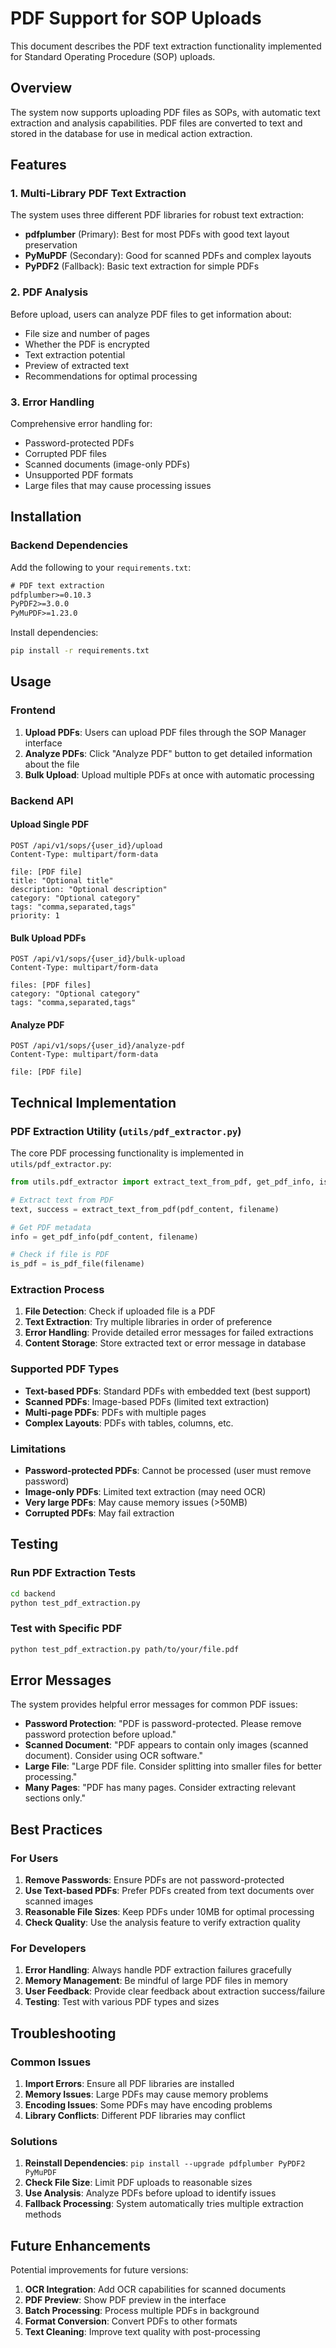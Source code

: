 # PDF Support for SOP Uploads

This document describes the PDF text extraction functionality implemented for Standard Operating Procedure (SOP) uploads.

## Overview

The system now supports uploading PDF files as SOPs, with automatic text extraction and analysis capabilities. PDF files are converted to text and stored in the database for use in medical action extraction.

## Features

### 1. Multi-Library PDF Text Extraction
The system uses three different PDF libraries for robust text extraction:

- **pdfplumber** (Primary): Best for most PDFs with good text layout preservation
- **PyMuPDF** (Secondary): Good for scanned PDFs and complex layouts
- **PyPDF2** (Fallback): Basic text extraction for simple PDFs

### 2. PDF Analysis
Before upload, users can analyze PDF files to get information about:
- File size and number of pages
- Whether the PDF is encrypted
- Text extraction potential
- Preview of extracted text
- Recommendations for optimal processing

### 3. Error Handling
Comprehensive error handling for:
- Password-protected PDFs
- Corrupted PDF files
- Scanned documents (image-only PDFs)
- Unsupported PDF formats
- Large files that may cause processing issues

## Installation

### Backend Dependencies

Add the following to your `requirements.txt`:

```txt
# PDF text extraction
pdfplumber>=0.10.3
PyPDF2>=3.0.0
PyMuPDF>=1.23.0
```

Install dependencies:
```bash
pip install -r requirements.txt
```

## Usage

### Frontend

1. **Upload PDFs**: Users can upload PDF files through the SOP Manager interface
2. **Analyze PDFs**: Click "Analyze PDF" button to get detailed information about the file
3. **Bulk Upload**: Upload multiple PDFs at once with automatic processing

### Backend API

#### Upload Single PDF
```http
POST /api/v1/sops/{user_id}/upload
Content-Type: multipart/form-data

file: [PDF file]
title: "Optional title"
description: "Optional description"
category: "Optional category"
tags: "comma,separated,tags"
priority: 1
```

#### Bulk Upload PDFs
```http
POST /api/v1/sops/{user_id}/bulk-upload
Content-Type: multipart/form-data

files: [PDF files]
category: "Optional category"
tags: "comma,separated,tags"
```

#### Analyze PDF
```http
POST /api/v1/sops/{user_id}/analyze-pdf
Content-Type: multipart/form-data

file: [PDF file]
```

## Technical Implementation

### PDF Extraction Utility (`utils/pdf_extractor.py`)

The core PDF processing functionality is implemented in `utils/pdf_extractor.py`:

```python
from utils.pdf_extractor import extract_text_from_pdf, get_pdf_info, is_pdf_file

# Extract text from PDF
text, success = extract_text_from_pdf(pdf_content, filename)

# Get PDF metadata
info = get_pdf_info(pdf_content, filename)

# Check if file is PDF
is_pdf = is_pdf_file(filename)
```

### Extraction Process

1. **File Detection**: Check if uploaded file is a PDF
2. **Text Extraction**: Try multiple libraries in order of preference
3. **Error Handling**: Provide detailed error messages for failed extractions
4. **Content Storage**: Store extracted text or error message in database

### Supported PDF Types

- **Text-based PDFs**: Standard PDFs with embedded text (best support)
- **Scanned PDFs**: Image-based PDFs (limited text extraction)
- **Multi-page PDFs**: PDFs with multiple pages
- **Complex Layouts**: PDFs with tables, columns, etc.

### Limitations

- **Password-protected PDFs**: Cannot be processed (user must remove password)
- **Image-only PDFs**: Limited text extraction (may need OCR)
- **Very large PDFs**: May cause memory issues (>50MB)
- **Corrupted PDFs**: May fail extraction

## Testing

### Run PDF Extraction Tests

```bash
cd backend
python test_pdf_extraction.py
```

### Test with Specific PDF

```bash
python test_pdf_extraction.py path/to/your/file.pdf
```

## Error Messages

The system provides helpful error messages for common PDF issues:

- **Password Protection**: "PDF is password-protected. Please remove password protection before upload."
- **Scanned Document**: "PDF appears to contain only images (scanned document). Consider using OCR software."
- **Large File**: "Large PDF file. Consider splitting into smaller files for better processing."
- **Many Pages**: "PDF has many pages. Consider extracting relevant sections only."

## Best Practices

### For Users

1. **Remove Passwords**: Ensure PDFs are not password-protected
2. **Use Text-based PDFs**: Prefer PDFs created from text documents over scanned images
3. **Reasonable File Sizes**: Keep PDFs under 10MB for optimal processing
4. **Check Quality**: Use the analysis feature to verify extraction quality

### For Developers

1. **Error Handling**: Always handle PDF extraction failures gracefully
2. **Memory Management**: Be mindful of large PDF files in memory
3. **User Feedback**: Provide clear feedback about extraction success/failure
4. **Testing**: Test with various PDF types and sizes

## Troubleshooting

### Common Issues

1. **Import Errors**: Ensure all PDF libraries are installed
2. **Memory Issues**: Large PDFs may cause memory problems
3. **Encoding Issues**: Some PDFs may have encoding problems
4. **Library Conflicts**: Different PDF libraries may conflict

### Solutions

1. **Reinstall Dependencies**: `pip install --upgrade pdfplumber PyPDF2 PyMuPDF`
2. **Check File Size**: Limit PDF uploads to reasonable sizes
3. **Use Analysis**: Analyze PDFs before upload to identify issues
4. **Fallback Processing**: System automatically tries multiple extraction methods

## Future Enhancements

Potential improvements for future versions:

1. **OCR Integration**: Add OCR capabilities for scanned documents
2. **PDF Preview**: Show PDF preview in the interface
3. **Batch Processing**: Process multiple PDFs in background
4. **Format Conversion**: Convert PDFs to other formats
5. **Text Cleaning**: Improve text quality with post-processing 